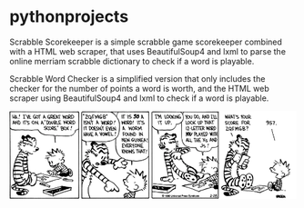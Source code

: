 # pythonprojects
Scrabble Scorekeeper is a simple scrabble game scorekeeper combined with a HTML web scraper, that uses BeautifulSoup4 and lxml to parse the online merriam scrabble dictionary to check if a word is playable.

Scrabble Word Checker is a simplified version that only includes the checker for the number of points a word is worth, and the HTML web scraper using BeautifulSoup4 and lxml to check if a word is playable.

 

![Alt text](CaH-Scrabble.jpeg?raw=true)